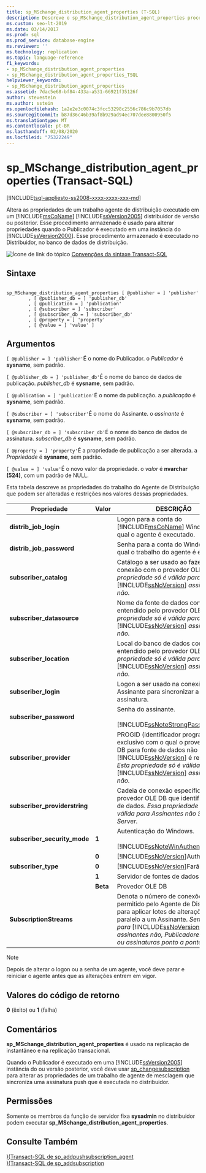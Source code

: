 ```yaml
---
title: sp_MSchange_distribution_agent_properties (T-SQL)
description: Descreve o sp_MSchange_distribution_agent_properties procedimento armazenado usado para alterar as propriedades do Agente de Distribuição para uma topologia de Replicação do SQL Server.
ms.custom: seo-lt-2019
ms.date: 03/14/2017
ms.prod: sql
ms.prod_service: database-engine
ms.reviewer: ''
ms.technology: replication
ms.topic: language-reference
f1_keywords:
- sp_MSchange_distribution_agent_properties
- sp_MSchange_distribution_agent_properties_TSQL
helpviewer_keywords:
- sp_MSchange_distribution_agent_properties
ms.assetid: 7dac5e68-bf84-433a-a531-66921f35126f
author: stevestein
ms.author: sstein
ms.openlocfilehash: 1a2e2e3c0074c3fcc53298c2556c786c9b7057db
ms.sourcegitcommit: b87d36c46b39af8b929ad94ec707dee8800950f5
ms.translationtype: MT
ms.contentlocale: pt-BR
ms.lasthandoff: 02/08/2020
ms.locfileid: "75322249"
---
```

# <a name="sp_mschange_distribution_agent_properties-transact-sql"></a>sp_MSchange_distribution_agent_properties (Transact-SQL)
[!INCLUDE[tsql-appliesto-ss2008-xxxx-xxxx-xxx-md](../../includes/tsql-appliesto-ss2008-xxxx-xxxx-xxx-md.md)]

  Altera as propriedades de um trabalho agente de distribuição executado em um [!INCLUDE[msCoName](../../includes/msconame-md.md)] [!INCLUDE[ssVersion2005](../../includes/ssversion2005-md.md)] distribuidor de versão ou posterior. Esse procedimento armazenado é usado para alterar propriedades quando o Publicador é executado em uma instância do [!INCLUDE[ssVersion2000](../../includes/ssversion2000-md.md)]. Esse procedimento armazenado é executado no Distribuidor, no banco de dados de distribuição.  
  
 ![Ícone de link do tópico](../../database-engine/configure-windows/media/topic-link.gif "Ícone de link do tópico") [Convenções da sintaxe Transact-SQL](../../t-sql/language-elements/transact-sql-syntax-conventions-transact-sql.md)  
  
## <a name="syntax"></a>Sintaxe  
  
```  
  
sp_MSchange_distribution_agent_properties [ @publisher = ] 'publisher'  
        , [ @publisher_db = ] 'publisher_db'  
        , [ @publication = ] 'publication'   
        , [ @subscriber = ] 'subscriber'   
        , [ @subscriber_db = ] 'subscriber_db'   
        , [ @property = ] 'property'   
        , [ @value = ] 'value' ]  
```  
  
## <a name="arguments"></a>Argumentos  
`[ @publisher = ] 'publisher'`É o nome do Publicador. o *Publicador* é **sysname**, sem padrão.  
  
`[ @publisher_db = ] 'publisher_db'`É o nome do banco de dados de publicação. *publisher_db* é **sysname**, sem padrão.  
  
`[ @publication = ] 'publication'`É o nome da publicação. a *publicação* é **sysname**, sem padrão.  
  
`[ @subscriber = ] 'subscriber'`É o nome do Assinante. o *assinante* é **sysname**, sem padrão.  
  
`[ @subscriber_db = ] 'subscriber_db'`É o nome do banco de dados de assinatura. *subscriber_db* é **sysname**, sem padrão.  
  
`[ @property = ] 'property'`É a propriedade de publicação a ser alterada. a *Propriedade* é **sysname**, sem padrão.  
  
`[ @value = ] 'value'`É o novo valor da propriedade. o *valor* é **nvarchar (524)**, com um padrão de NULL.  
  
 Esta tabela descreve as propriedades do trabalho do Agente de Distribuição que podem ser alteradas e restrições nos valores dessas propriedades.  
  
|Propriedade|Valor|DESCRIÇÃO|  
|--------------|-----------|-----------------|  
|**distrib_job_login**||Logon para a conta do [!INCLUDE[msCoName](../../includes/msconame-md.md)] Windows na qual o agente é executado.|  
|**distrib_job_password**||Senha para a conta do Windows na qual o trabalho do agente é executado.|  
|**subscriber_catalog**||Catálogo a ser usado ao fazer uma conexão com o provedor OLE DB. *Esta propriedade só é válida para* [!INCLUDE[ssNoVersion](../../includes/ssnoversion-md.md)] *assinantes não.*|  
|**subscriber_datasource**||Nome da fonte de dados conforme entendido pelo provedor OLE DB. *Esta propriedade só é válida para* [!INCLUDE[ssNoVersion](../../includes/ssnoversion-md.md)] *assinantes não.*|  
|**subscriber_location**||Local do banco de dados conforme entendido pelo provedor OLE DB. *Esta propriedade só é válida para* [!INCLUDE[ssNoVersion](../../includes/ssnoversion-md.md)] *assinantes não.*|  
|**subscriber_login**||Logon a ser usado na conexão com um Assinante para sincronizar a assinatura.|  
|**subscriber_password**||Senha do assinante.<br /><br /> [!INCLUDE[ssNoteStrongPass](../../includes/ssnotestrongpass-md.md)]|  
|**subscriber_provider**||PROGID (identificador programático) exclusivo com o qual o provedor OLE DB para fonte de dados não [!INCLUDE[ssNoVersion](../../includes/ssnoversion-md.md)] é registrado. *Esta propriedade só é válida para* [!INCLUDE[ssNoVersion](../../includes/ssnoversion-md.md)] *assinantes não.*|  
|**subscriber_providerstring**||Cadeia de conexão específica de provedor OLE DB que identifica a fonte de dados. *Essa propriedade só é válida para Assinantes não SQL Server.*|  
|**subscriber_security_mode**|**1**|Autenticação do Windows.<br /><br /> [!INCLUDE[ssNoteWinAuthentication](../../includes/ssnotewinauthentication-md.md)]|  
||**0**|[!INCLUDE[ssNoVersion](../../includes/ssnoversion-md.md)]Authentication.|  
|**subscriber_type**|**0**|[!INCLUDE[ssNoVersion](../../includes/ssnoversion-md.md)]Farão|  
||**1**|Servidor de fontes de dados ODBC|  
||**Beta**|Provedor OLE DB|  
|**SubscriptionStreams**||Denota o número de conexões permitido pelo Agente de Distribuição para aplicar lotes de alterações em paralelo a um Assinante. *Sem suporte para* [!INCLUDE[ssNoVersion](../../includes/ssnoversion-md.md)] *assinantes não, Publicadores Oracle ou assinaturas ponto a ponto.*|  
  
> [!NOTE]  
>  Depois de alterar o logon ou a senha de um agente, você deve parar e reiniciar o agente antes que as alterações entrem em vigor.  
  
## <a name="return-code-values"></a>Valores do código de retorno  
 **0** (êxito) ou **1** (falha)  
  
## <a name="remarks"></a>Comentários  
 **sp_MSchange_distribution_agent_properties** é usado na replicação de instantâneo e na replicação transacional.  
  
 Quando o Publicador é executado em uma [!INCLUDE[ssVersion2005](../../includes/ssversion2005-md.md)] instância do ou versão posterior, você deve usar [sp_changesubscription](../../relational-databases/system-stored-procedures/sp-changesubscription-transact-sql.md) para alterar as propriedades de um trabalho de agente de mesclagem que sincroniza uma assinatura push que é executada no distribuidor.  
  
## <a name="permissions"></a>Permissões  
 Somente os membros da função de servidor fixa **sysadmin** no distribuidor podem executar **sp_MSchange_distribution_agent_properties**.  
  
## <a name="see-also"></a>Consulte Também  
 [&#41;&#40;Transact-SQL de sp_addpushsubscription_agent](../../relational-databases/system-stored-procedures/sp-addpushsubscription-agent-transact-sql.md)   
 [&#41;&#40;Transact-SQL de sp_addsubscription](../../relational-databases/system-stored-procedures/sp-addsubscription-transact-sql.md)  
  
  
